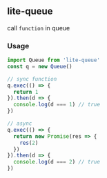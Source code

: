 ## lite-queue

call `function` in queue

### Usage

```javascript
import Queue from 'lite-queue'
const q = new Queue()

// sync function
q.exec(() => {
  return 1
}).then(d => {
  console.log(d === 1) // true
})

// async
q.exec(() => {
  return new Promise(res => {
    res(2)
  })
}).then(d => {
  console.log(d === 2) // true
})
```

### 
